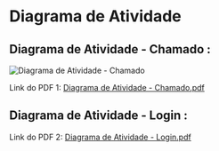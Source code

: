 # Diagrama de Atividade


## Diagrama de Atividade - Chamado : 

![Diagrama de Atividade - Chamado](https://user-images.githubusercontent.com/103187575/200430675-e6044409-5db5-4e2a-8755-056e4337c9a0.png)

Link do PDF 1:  [Diagrama de Atividade - Chamado.pdf](https://github.com/samuelllopes/Projeto-Fix-IT/files/9956049/Diagrama.de.Atividade.-.Chamado.pdf)


## Diagrama de Atividade - Login :



Link do PDF 2: [Diagrama de Atividade - Login.pdf](https://github.com/samuelllopes/Projeto-Fix-IT/files/9956173/Diagrama.de.Atividade.-.Login.pdf)


